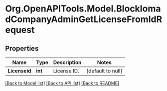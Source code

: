 # Org.OpenAPITools.Model.BlockIomadCompanyAdminGetLicenseFromIdRequest

## Properties

Name | Type | Description | Notes
------------ | ------------- | ------------- | -------------
**Licenseid** | **int** | License ID. | [default to null]

[[Back to Model list]](../README.md#documentation-for-models) [[Back to API list]](../README.md#documentation-for-api-endpoints) [[Back to README]](../README.md)

